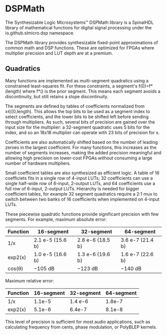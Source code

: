 DSPMath
=======

The Synthesizable Logic Microsystems™ DSPMath library is a SpinalHDL library of
mathematical functions for digital signal processing under the
io.github.slmicro.dsp namespace.

The DSPMath library provides synthesizable fixed-point approximations of common
math and DSP functions. These are optimized for FPGAs where multiplier
precision and LUT depth are at a premium.

## Quadratics

Many functions are implemented as multi-segment quadratics using a constrained
least-squares fit.  For these constraints, a segment's f(0)=f*(length) where
f*() is the prior segment.  This means each segment avoids a discontinuity, but
still retains a slope discontinuity.

The segments are defined by tables of coefficients normalized from
x∈[0,length).  This allows the top bits to be used as a segment index to select
coefficients, and the lower bits to be shifted left before sending through
multipliers.  As such, several bits of precision are gained over the input size
for the multiplier:  a 32-segment quadratic uses 5 bits for the index, and so
an 18x18 multiplier can operate with 23 bits of precision for x.

Coefficients are also automatically shifted based on the number of leading
zeroes in the largest coefficient.  For many functions, this increases as the
number of segments increases, making the added precision meaningful and
allowing high precision on lower-cost FPGAs without consuming a large number of
hardware multipliers.

Small coefficient tables are also synthesized as efficient logic.  A table of
16 coefficiets fits in a single row of 4-input LUTs; 32 coefficients can use a
single half-wide row of 6-input, 2-output LUTs, and 64 coefficients use a full
row of 6-input, 2-output LUTs.  Hierarchy is needed for bigger coefficient
tables, for example 32 segment quadratics require a 2:1 mux to switch between
two banks of 16 coefficients when implemented on 4-input LUTs.

These piecewise quadratic functions provide significant precision with few
segments.  For example, maximum absolute error:

| Function | 16-segment       | 32-segment       | 64-segment       |
| -------- | ---------------- | ---------------- | ---------------- |
| 1/x      | 2.1 e-5 (15.6 b) | 2.8 e-6 (18.5 b) | 3.6 e-7 (21.4 b) |
| exp2(x)  | 1.0 e-5 (16.6 b) | 1.3 e-6 (19.6 b) | 1.6 e-7 (22.6 b) |
| cos(θ)   | −105 dB          | −123 dB          | −140 dB          |

Maximum relative error:

| Function | 16-segment | 32-segment | 64-segment |
|---|---|---|---|
| 1/x | 1.1e-5 |1.4 e-6 |1.8e-7|
| exp2(x) | 5.1e-6 | 6.4e-7 | 8.1e-8 |

This level of precision is sufficient for most audio applications, such as
calculating frequency from cents, phase modulation, or PolyBLEP kernels.
